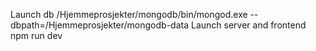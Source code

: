 Launch db /Hjemmeprosjekter/mongodb/bin/mongod.exe --dbpath=/Hjemmeprosjekter/mongodb-data
Launch server and frontend npm run dev
